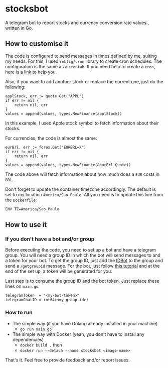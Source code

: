 # stocksbot
A telegram bot to report stocks and currency conversion rate values., written in Go.
  
## How to customise it
The code is configured to send messages in times defined by me, suiting my needs.
For this, I used `robfig/cron` library to create cron schedules. The configuration
is the same as a `crontab`. If you need help to create a `cron`, here is a [link](https://crontab.guru/#*_*_*_*_*) to help you.

Also, if you want to add another stock or replace the current one, just do the following:
```golang
applStock, err := quote.Get("APPL")
if err != nil {
    return nil, err
}
values = append(values, types.NewFinance(applStock))
```
In this example, I used Apple stock symbol to fetch information about their stocks.

For currencies, the code is almost the same:
```golang
eurBrl, err := forex.Get("EURBRL=X")
if err != nil {
    return nil, err
}
values = append(values, types.NewFinance(&eurBrl.Quote))
``` 
The code above will fetch information about how much does a `EUR` costs in `BRL`.

Don't forget to update the container timezone accordingly. The default is set to my location `America/Sao_Paulo`.
All you need is to update this line from the `Dockerfile`:
```bash
ENV TZ=America/Sao_Paulo
```

## How to use it 
### If you don't have a bot and/or group
Before executing the code, you need to set up a bot and have a telegram group.
You will need a group ID in which the bot will send messages to and a token for your bot.
To get the group ID, just add the [IDBot](https://telegram.me/getidsbot) to the group and send a `/getgroupid` message.
For the bot, just follow [this tutorial](https://core.telegram.org/bots) and at the end of the set up, a token will be generated for you.

Last step is to consume the group ID and the bot token. Just replace these lines on `main.go`:
```golang
telegramToken  = "<my-bot-token>"
telegramChatID = int64(<my-group-id>)
```

### How to run
- The simple way (if you have Golang already installed in your machine)
  - `go run main.go`
- The simple way with Docker (yeah, you don't have to install any dependencies)
  - `docker build .` then
  - `docker run --detach --name stocksbot <image-name>`

That's it. Feel free to provide feedback and/or report issues. 